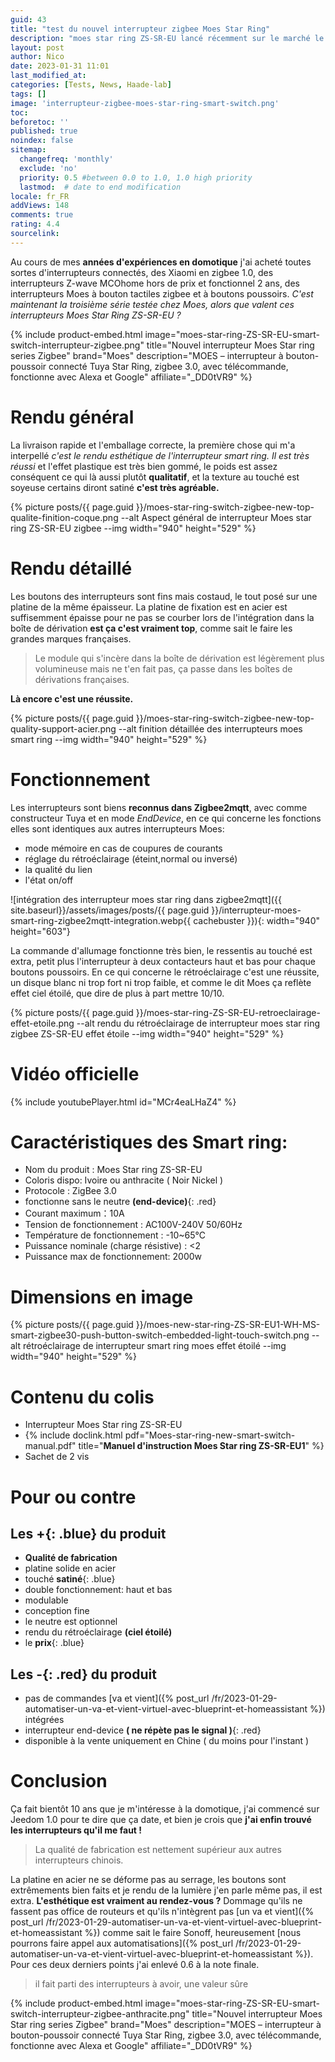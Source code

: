 ```yaml
---
guid: 43
title: "test du nouvel interrupteur zigbee Moes Star Ring"
description: "moes star ring ZS-SR-EU lancé récemment sur le marché le nouvel interrupteur smart switch est-il à la hauteur de nos attentes ?"
layout: post
author: Nico
date: 2023-01-31 11:01
last_modified_at: 
categories: [Tests, News, Haade-lab]
tags: []
image: 'interrupteur-zigbee-moes-star-ring-smart-switch.png'
toc: 
beforetoc: ''
published: true
noindex: false
sitemap:
  changefreq: 'monthly'
  exclude: 'no'
  priority: 0.5 #between 0.0 to 1.0, 1.0 high priority
  lastmod:  # date to end modification
locale: fr_FR
addViews: 148
comments: true
rating: 4.4
sourcelink:
---
```


Au cours de mes **années d'expériences en domotique** j'ai acheté toutes sortes d'interrupteurs connectés, des Xiaomi en zigbee 1.0, des interrupteurs Z-wave MCOhome hors de prix et fonctionnel 2 ans, des interrupteurs Moes à bouton tactiles zigbee et à boutons poussoirs. *C'est maintenant la troisième série testée chez Moes, alors que valent ces interrupteurs Moes Star Ring ZS-SR-EU ?*

{% include product-embed.html image="moes-star-ring-ZS-SR-EU-smart-switch-interrupteur-zigbee.png" title="Nouvel interrupteur Moes Star ring series Zigbee" brand="Moes" description="MOES – interrupteur à bouton-poussoir connecté Tuya Star Ring, zigbee 3.0, avec télécommande, fonctionne avec Alexa et Google" affiliate="_DD0tVR9" %}

# Rendu général

La livraison rapide et l'emballage correcte, la première chose qui m'a interpellé **c'est le rendu esthétique* de l'interrupteur smart ring. *Il est très réussi** et l'effet plastique est très bien gommé, le poids est assez conséquent ce qui là aussi plutôt **qualitatif**, et la texture au touché est soyeuse certains diront satiné **c'est très agréable.**

{% picture posts/{{ page.guid }}/moes-star-ring-switch-zigbee-new-top-qualite-finition-coque.png --alt Aspect général de interrupteur Moes star ring ZS-SR-EU zigbee --img width="940" height="529" %}

# Rendu détaillé

Les boutons des interrupteurs sont fins mais costaud, le tout posé sur une platine de la même épaisseur.
La platine de fixation est en acier est suffisemment épaisse pour ne pas se courber lors de l'intégration dans la boîte de dérivation **est ça c'est vraiment top**, comme sait le faire les grandes marques françaises.

> Le module qui s'incère dans la boîte de dérivation est légèrement plus volumineuse mais ne t'en fait pas, ça passe dans les boîtes de dérivations françaises.

**Là encore c'est une réussite.**

{% picture posts/{{ page.guid }}/moes-star-ring-switch-zigbee-new-top-quality-support-acier.png --alt finition détaillée des interrupteurs moes smart ring --img width="940" height="529" %}

# Fonctionnement

Les interrupteurs sont biens **reconnus dans Zigbee2mqtt**, avec comme constructeur Tuya et en mode *EndDevice*, en ce qui concerne les fonctions elles sont identiques aux autres interrupteurs Moes:

- mode mémoire en cas de coupures de courants
- réglage du rétroéclairage (éteint,normal ou inversé)
- la qualité du lien
- l'état on/off

![intégration des interrupteur moes star ring dans zigbee2mqtt]({{ site.baseurl}}/assets/images/posts/{{ page.guid }}/interrupteur-moes-smart-ring-zigbee2mqtt-integration.webp{{ cachebuster }}){: width="940" height="603"}

La commande d'allumage fonctionne très bien, le ressentis au touché est extra, petit plus l'interrupteur à deux contacteurs haut et bas pour chaque boutons poussoirs. En ce qui concerne le rétroéclairage c'est une réussite, un disque blanc ni trop fort ni trop faible, et comme le dit Moes ça reflète effet ciel étoilé, que dire de plus à part mettre 10/10.

{% picture posts/{{ page.guid }}/moes-star-ring-ZS-SR-EU-retroeclairage-effet-etoile.png --alt rendu du rétroéclairage de interrupteur moes star ring zigbee ZS-SR-EU effet étoile --img width="940" height="529" %}

# Vidéo officielle

{% include youtubePlayer.html id="MCr4eaLHaZ4" %}

# Caractéristiques des Smart ring:

- Nom du produit : Moes Star ring ZS-SR-EU
- Coloris dispo: Ivoire ou anthracite ( Noir Nickel )
- Protocole : ZigBee 3.0
- fonctionne sans le neutre **(end-device)**{: .red}
- Courant maximum：10A
- Tension de fonctionnement : AC100V-240V 50/60Hz
- Température de fonctionnement : -10~65℃
- Puissance nominale (charge résistive) : <2
- Puissance max de fonctionnement: 2000w

# Dimensions en image

{% picture posts/{{ page.guid }}/moes-new-star-ring-ZS-SR-EU1-WH-MS-smart-zigbee30-push-button-switch-embedded-light-touch-switch.png --alt rétroéclairage de interrupteur smart ring moes effet étoilé --img width="940" height="529" %}

# Contenu du colis

- Interrupteur Moes Star ring ZS-SR-EU
- {% include doclink.html pdf="Moes-star-ring-new-smart-switch-manual.pdf" title="<b>Manuel d'instruction Moes Star ring ZS-SR-EU1</b>" %}
- Sachet de 2 vis

# Pour ou contre

## Les **+**{: .blue} du produit
- **Qualité de fabrication**
- platine solide en acier
- touché **satiné**{: .blue}
- double fonctionnement: haut et bas
- modulable
- conception fine
- le neutre est optionnel
- rendu du rétroéclairage **(ciel étoilé)**
- le **prix**{: .blue}

## Les **-**{: .red} du produit
- pas de commandes [va et vient]({% post_url /fr/2023-01-29-automatiser-un-va-et-vient-virtuel-avec-blueprint-et-homeassistant %}) intégrées
- interrupteur end-device **( ne répète pas le signal )**{: .red}
- disponible à la vente uniquement en Chine ( du moins pour l'instant )

# Conclusion

Ça fait bientôt 10 ans que je m'intéresse à la domotique, j'ai commencé sur Jeedom 1.0 pour te dire que ça date, et bien je crois que **j'ai enfin trouvé les interrupteurs qu'il me faut !**
> La qualité de fabrication est nettement supérieur aux autres interrupteurs chinois.

La platine en acier ne se déforme pas au serrage, les boutons sont extrêmements bien faits et je rendu de la lumière j'en parle même pas, il est extra. **L'esthétique est vraiment au rendez-vous ?**
Dommage qu'ils ne fassent pas office de routeurs et qu'ils n'intègrent pas [un va et vient]({% post_url /fr/2023-01-29-automatiser-un-va-et-vient-virtuel-avec-blueprint-et-homeassistant %}) comme sait le faire Sonoff, heureusement [nous pourrons faire appel aux automatisations]({% post_url /fr/2023-01-29-automatiser-un-va-et-vient-virtuel-avec-blueprint-et-homeassistant %}). Pour ces deux derniers points j'ai enlevé 0.6 à la note finale.

> il fait parti des interrupteurs à avoir, une valeur sûre

{% include product-embed.html image="moes-star-ring-ZS-SR-EU-smart-switch-interrupteur-zigbee-anthracite.png" title="Nouvel interrupteur Moes Star ring series Zigbee" brand="Moes" description="MOES – interrupteur à bouton-poussoir connecté Tuya Star Ring, zigbee 3.0, avec télécommande, fonctionne avec Alexa et Google" affiliate="_DD0tVR9" %}


